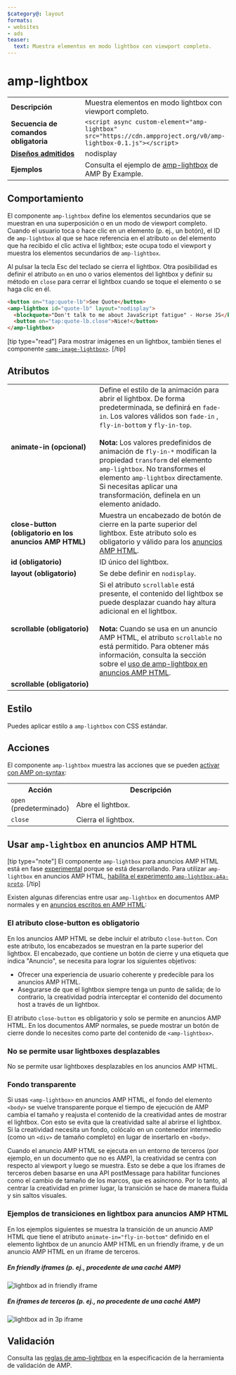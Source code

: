 ```yaml
---
$category@: layout
formats:
- websites
- ads
teaser:
  text: Muestra elementos en modo lightbox con viewport completo.
---
```




<!--
       Copyright 2016 The AMP HTML Authors. All Rights Reserved.

       Licensed under the Apache License, Version 2.0 (the "License");
     you may not use this file except in compliance with the License.
     You may obtain a copy of the License at

     http://www.apache.org/licenses/LICENSE-2.0

     Unless required by applicable law or agreed to in writing, software
     distributed under the License is distributed on an "AS-IS" BASIS,
     WITHOUT WARRANTIES OR CONDITIONS OF ANY KIND, either express or implied.
     See the License for the specific language governing permissions and
     limitations under the License.
-->

# amp-lightbox

<table>
  <tr>
    <td width="40%"><strong>Descripción</strong></td>
    <td>Muestra elementos en modo lightbox con viewport completo.</td>
  </tr>
  <tr>
    <td width="40%"><strong>Secuencia de comandos obligatoria</strong></td>
    <td><code>&lt;script async custom-element="amp-lightbox" src="https://cdn.ampproject.org/v0/amp-lightbox-0.1.js"&gt;&lt;/script&gt;</code></td>
  </tr>
  <tr>
    <td class="col-fourty"><strong><a href="https://www.ampproject.org/docs/guides/responsive/control_layout.html">Diseños admitidos</a></strong></td>
    <td>nodisplay</td>
  </tr>
  <tr>
    <td width="40%"><strong>Ejemplos</strong></td>
    <td>Consulta el ejemplo de <a href="https://ampbyexample.com/components/amp-lightbox/">amp-lightbox</a> de AMP By Example.</td>
  </tr>
</table>

## Comportamiento

El componente `amp-lightbox` define los elementos secundarios que se muestran en una superposición o en un modo de viewport completo. Cuando el usuario toca o hace clic en un elemento (p. ej., un botón), el ID de `amp-lightbox` al que se hace referencia en el atributo `on` del elemento que ha recibido el clic activa el lightbox; este ocupa todo el viewport y muestra los elementos secundarios de `amp-lightbox`.

Al pulsar la tecla Esc del teclado se cierra el lightbox. Otra posibilidad es definir el atributo `on` en uno o varios elementos del lightbox y definir su método en `close` para cerrar el lightbox cuando se toque el elemento o se haga clic en él.

```html
<button on="tap:quote-lb">See Quote</button>
<amp-lightbox id="quote-lb" layout="nodisplay">
  <blockquote>"Don't talk to me about JavaScript fatigue" - Horse JS</blockquote>
  <button on="tap:quote-lb.close">Nice!</button>
</amp-lightbox>
```

[tip type="read"]
Para mostrar imágenes en un lightbox, también tienes el componente [`<amp-image-lightbox>`](https://www.ampproject.org/docs/reference/components/amp-image-lightbox).
[/tip]

## Atributos

<table>
  <tr>
    <td width="40%"><strong>animate-in (opcional)</strong></td>
    <td>Define el estilo de la animación para abrir el lightbox. De forma predeterminada, se definirá en <code>fade-in</code>. Los valores válidos son <code>fade-in</code> , <code>fly-in-bottom</code> y <code>fly-in-top</code>.
      <br><br>
        <strong>Nota:</strong> Los valores predefinidos de animación de <code>fly-in-*</code> modifican la propiedad <code>transform</code> del elemento <code>amp-lightbox</code>. No transformes el elemento <code>amp-lightbox</code> directamente. Si necesitas aplicar una transformación, defínela en un elemento anidado.</td>
      </tr>
      <tr>
        <td width="40%"><strong>close-button (obligatorio en los anuncios AMP HTML)</strong></td>
        <td>Muestra un encabezado de botón de cierre en la parte superior del lightbox. Este atributo solo es obligatorio y válido para los <a href="#a4a">anuncios AMP HTML</a>.</td>
      </tr>
      <tr>
        <td width="40%"><strong>id (obligatorio)</strong></td>
        <td>ID único del lightbox.</td>
      </tr>
      <tr>
        <td width="40%"><strong>layout (obligatorio)</strong></td>
        <td>Se debe definir en <code>nodisplay</code>.</td>
      </tr>
      <tr>
        <td width="40%"><strong>scrollable (obligatorio)</strong></td>
        <td>Si el atributo <code>scrollable</code> está presente, el contenido del lightbox se puede desplazar cuando hay altura adicional en el lightbox.
          <br><br>
            <strong>Nota:</strong> Cuando se usa <code><amp-lightbox></code> en un anuncio AMP HTML, el atributo <code>scrollable</code> no está permitido. Para obtener más información, consulta la sección sobre el <a href="#a4a">uso de amp-lightbox en anuncios AMP HTML</a>.</td>
          </tr>
          <tr>
            <td width="40%"><strong>scrollable (obligatorio)</strong></td>
            <td></td>
          </tr>
        </table>

## Estilo

Puedes aplicar estilo a `amp-lightbox` con CSS estándar.

## Acciones

El componente `amp-lightbox` muestra las acciones que se pueden [activar con AMP on-syntax](https://www.ampproject.org/docs/reference/amp-actions-and-events):

<table>
  <tr>
    <th width="20%">Acción</th>
    <th>Descripción</th>
  </tr>
  <tr>
    <td><code>open</code> (predeterminado)</td>
    <td>Abre el lightbox.</td>
  </tr>
  <tr>
    <td><code>close</code></td>
    <td>Cierra el lightbox.</td>
  </tr>
</table>

## <a id="a4a"></a> Usar `amp-lightbox` en anuncios AMP HTML

[tip type="note"]
El componente `amp-lightbox` para anuncios AMP HTML está en fase [experimental](https://www.ampproject.org/docs/reference/experimental) porque se está desarrollando. Para utilizar `amp-lightbox` en anuncios AMP HTML, [habilita el experimento `amp-lightbox-a4a-proto`](http://cdn.ampproject.org/experiments.html).
[/tip]

Existen algunas diferencias entre usar `amp-lightbox` en documentos AMP normales y en [anuncios escritos en AMP HTML](../amp-a4a/amp-a4a-format.md):

### El atributo close-button es obligatorio

En los anuncios AMP HTML se debe incluir el atributo `close-button`. Con este atributo, los encabezados se muestran en la parte superior del lightbox. El encabezado, que contiene un botón de cierre y una etiqueta que indica "Anuncio", se necesita para lograr los siguientes objetivos:

* Ofrecer una experiencia de usuario coherente y predecible para los anuncios AMP HTML.
* Asegurarse de que el lightbox siempre tenga un punto de salida; de lo contrario, la creatividad podría interceptar el contenido del documento host a través de un lightbox.

El atributo `close-button` es obligatorio y solo se permite en anuncios AMP HTML. En los documentos AMP normales, se puede mostrar un botón de cierre donde lo necesites como parte del contenido de `<amp-lightbox>`.

### No se permite usar lightboxes desplazables

No se permite usar lightboxes desplazables en los anuncios AMP HTML.

### Fondo transparente

Si usas `<amp-lightbox>` en anuncios AMP HTML, el fondo del elemento `<body>` se vuelve transparente porque el tiempo de ejecución de AMP cambia el tamaño y reajusta el contenido de la creatividad antes de mostrar el lightbox. Con esto se evita que la creatividad salte al abrirse el lightbox. Si la creatividad necesita un fondo, colócalo en un contenedor intermedio (como un `<div>` de tamaño completo) en lugar de insertarlo en `<body>`.

Cuando el anuncio AMP HTML se ejecuta en un entorno de terceros (por ejemplo, en un documento que no es AMP), la creatividad se centra con respecto al viewport y luego se muestra. Esto se debe a que los iframes de terceros deben basarse en una API postMessage para habilitar funciones como el cambio de tamaño de los marcos, que es asíncrono. Por lo tanto, al centrar la creatividad en primer lugar, la transición se hace de manera fluida y sin saltos visuales.

### Ejemplos de transiciones en lightbox para anuncios AMP HTML

En los ejemplos siguientes se muestra la transición de un anuncio AMP HTML que tiene el atributo `animate-in="fly-in-bottom"` definido en el elemento lightbox de un anuncio AMP HTML en un friendly iframe, y de un anuncio AMP HTML en un iframe de terceros.

##### En friendly iframes (p. ej., procedente de una caché AMP)

<amp-img alt="lightbox ad in friendly iframe" width="360" height="480" src="https://github.com/ampproject/amphtml/raw/master/spec/img/lightbox-ad-fie.gif" layout="fixed">
  <noscript>
    <img alt="lightbox ad in friendly iframe" src="../../spec/img/lightbox-ad-fie.gif">
    </noscript>
  </amp-img>

##### En iframes de terceros (p. ej., no procedente de una caché AMP)

<amp-img alt="lightbox ad in 3p iframe" width="360" height="480" src="https://github.com/ampproject/amphtml/raw/master/spec/img/lightbox-ad-3p.gif" layout="fixed">
  <noscript>
    <img alt="lightbox ad in 3p iframe" src="../../spec/img/lightbox-ad-3p.gif">
    </noscript>
  </amp-img>

## Validación

Consulta las [reglas de amp-lightbox](https://github.com/ampproject/amphtml/blob/master/extensions/amp-lightbox/validator-amp-lightbox.protoascii) en la especificación de la herramienta de validación de AMP.
